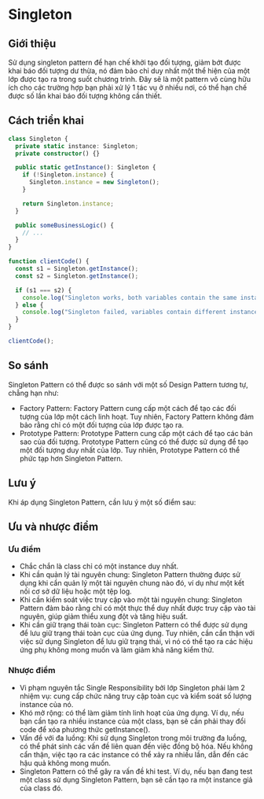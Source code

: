 # Singleton

## Giới thiệu

Sử dụng singleton pattern để hạn chế khởi tạo đối tượng, giảm bớt được khai báo đối tượng dư thừa, nó đảm bảo chỉ duy nhất một thể hiện của một lớp được tạo ra trong suốt chương trình. Đây sẽ là một pattern vô cùng hữu ích cho các trường hợp bạn phải xử lý 1 tác vụ ở nhiều nơi, có thể hạn chế được số lần khai báo đối tượng không cần thiết.

## Cách triển khai

```typescript
class Singleton {
  private static instance: Singleton;
  private constructor() {}

  public static getInstance(): Singleton {
    if (!Singleton.instance) {
      Singleton.instance = new Singleton();
    }

    return Singleton.instance;
  }

  public someBusinessLogic() {
    // ...
  }
}

function clientCode() {
  const s1 = Singleton.getInstance();
  const s2 = Singleton.getInstance();

  if (s1 === s2) {
    console.log("Singleton works, both variables contain the same instance.");
  } else {
    console.log("Singleton failed, variables contain different instances.");
  }
}

clientCode();
```

## So sánh

Singleton Pattern có thể được so sánh với một số Design Pattern tương tự, chẳng hạn như:

- Factory Pattern: Factory Pattern cung cấp một cách để tạo các đối tượng của lớp một cách linh hoạt. Tuy nhiên, Factory Pattern không đảm bảo rằng chỉ có một đối tượng của lớp được tạo ra.
- Prototype Pattern: Prototype Pattern cung cấp một cách để tạo các bản sao của đối tượng. Prototype Pattern cũng có thể được sử dụng để tạo một đối tượng duy nhất của lớp. Tuy nhiên, Prototype Pattern có thể phức tạp hơn Singleton Pattern.

## Lưu ý

Khi áp dụng Singleton Pattern, cần lưu ý một số điểm sau:

## Ưu và nhược điểm

### Ưu điểm

- Chắc chắn là class chỉ có một instance duy nhất.
- Khi cần quản lý tài nguyên chung: Singleton Pattern thường được sử dụng khi cần quản lý một tài nguyên chung nào đó, ví dụ như một kết nối cơ sở dữ liệu hoặc một tệp log.
- Khi cần kiểm soát việc truy cập vào một tài nguyên chung: Singleton Pattern đảm bảo rằng chỉ có một thực thể duy nhất được truy cập vào tài nguyên, giúp giảm thiểu xung đột và tăng hiệu suất.
- Khi cần giữ trạng thái toàn cục: Singleton Pattern có thể được sử dụng để lưu giữ trạng thái toàn cục của ứng dụng. Tuy nhiên, cần cẩn thận với việc sử dụng Singleton để lưu giữ trạng thái, vì nó có thể tạo ra các hiệu ứng phụ không mong muốn và làm giảm khả năng kiểm thử.

### Nhược điểm

- Vi phạm nguyên tắc Single Responsibility bởi lớp Singleton phải làm 2 nhiệm vụ: cung cấp chức năng truy cập toàn cục và kiểm soát số lượng instance của nó.
- Khó mở rộng: có thể làm giảm tính linh hoạt của ứng dụng. Ví dụ, nếu bạn cần tạo ra nhiều instance của một class, bạn sẽ cần phải thay đổi code để xóa phương thức getInstance().
- Vấn đề với đa luồng: Khi sử dụng Singleton trong môi trường đa luồng, có thể phát sinh các vấn đề liên quan đến việc đồng bộ hóa. Nếu không cẩn thận, việc tạo ra các instance có thể xảy ra nhiều lần, dẫn đến các hậu quả không mong muốn.
- Singleton Pattern có thể gây ra vấn đề khi test. Ví dụ, nếu bạn đang test một class sử dụng Singleton Pattern, bạn sẽ cần tạo ra một instance giả của class đó.
